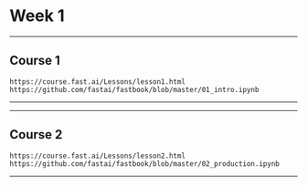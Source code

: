 # Week 1
---
## Course 1
    https://course.fast.ai/Lessons/lesson1.html
    https://github.com/fastai/fastbook/blob/master/01_intro.ipynb

---

----
## Course 2
    https://course.fast.ai/Lessons/lesson2.html
    https://github.com/fastai/fastbook/blob/master/02_production.ipynb

----
